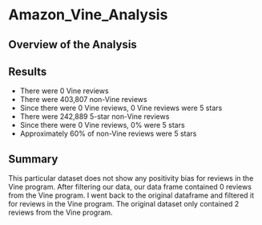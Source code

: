 # Amazon_Vine_Analysis

## Overview of the Analysis


## Results

- There were 0 Vine reviews
- There were 403,807 non-Vine reviews
- Since there were 0 Vine reviews, 0 Vine reviews were 5 stars
- There were 242,889 5-star non-Vine reviews
- Since there were 0 Vine reviews, 0% were 5 stars
- Approximately 60% of non-Vine reviews were 5 stars

## Summary
This particular dataset does not show any positivity bias for reviews in the Vine program. After filtering our data, our data frame contained 0 reviews from the Vine program. I went back to the original dataframe and filtered it for reviews in the Vine program. The original dataset only contained 2 reviews from the Vine program. 
